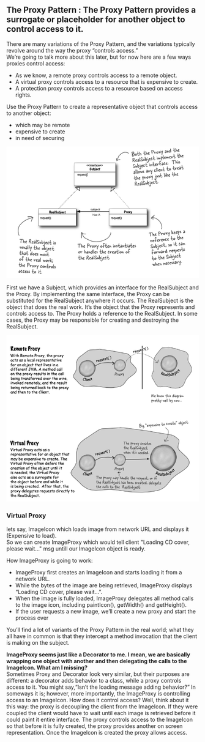 ## The Proxy Pattern : The Proxy Pattern provides a surrogate or placeholder for another object to control access to it.
  
There are many variations of the Proxy Pattern, and the variations typically revolve around the way the proxy “controls access.”\
We’re going to talk more about this later, but for now here are a few ways proxies control access:
* As we know, a remote proxy controls access to a remote object.
* A virtual proxy controls access to a resource that is expensive to create.
* A protection proxy controls access to a resource based on access rights.

Use the Proxy Pattern to create a representative object that controls access to another object: 
  * which may be remote 
  * expensive to create 
  * in need of securing

![UML Proxy](https://github.com/xXLogicNotFoundXx/DesignPatterns/blob/main/Proxy/img/UMLProxy.png)

First we have a Subject, which provides an interface for the RealSubject and the Proxy. By implementing the same interface, the Proxy can be substituted for the RealSubject anywhere it occurs. The RealSubject is the object that does the real work. It’s the object that the Proxy represents and controls access to. The Proxy holds a reference to the RealSubject. In some cases, the Proxy may be responsible for creating and destroying the RealSubject.

![UML Proxy](https://github.com/xXLogicNotFoundXx/DesignPatterns/blob/main/Proxy/img/RemoteVirtualProxy.png)

### Virtual Proxy
lets say, ImageIcon which loads image from network URL and displays it (Expensive to load).\
So we can create ImageProxy which would tell client "Loading CD cover, please wait..." msg untill our ImageIcon object is ready.

How ImageProxy is going to work:
* ImageProxy first creates an ImageIcon and starts loading it from a network URL.
* While the bytes of the image are being retrieved, ImageProxy displays “Loading CD cover, please wait...”.
* When the image is fully loaded, ImageProxy delegates all method calls to the image icon, including paintIcon(), getWidth() and getHeight().
* If the user requests a new image, we’ll create a new proxy and start the process over

You’ll find a lot of variants of the Proxy Pattern in the real world; what they all have in common is that they intercept a method invocation that
the client is making on the subject.

**ImageProxy seems just like a Decorator to me. I mean, we are basically wrapping one object with another and then delegating the calls to the ImageIcon. What am I missing?**\
Sometimes Proxy and Decorator look very similar, but their purposes are different: a decorator adds behavior to a class, while a proxy controls access
to it. You might say,“Isn’t the loading message adding behavior?” In someways it is; however, more importantly, the ImageProxy is controlling access
to an ImageIcon. How does it control access? Well, think about it this way: the proxy is decoupling the client from the ImageIcon. If they were coupled the client would have to wait until each image is retrieved before it could paint it entire interface. The proxy controls access to the ImageIcon so that before it is fully created, the proxy provides another on screen representation. Once the ImageIcon is created the proxy allows access.
